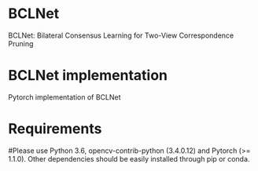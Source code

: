 # BCLNet
BCLNet: Bilateral Consensus Learning for Two-View Correspondence Pruning

# BCLNet implementation
Pytorch implementation of BCLNet

# Requirements
#Please use Python 3.6, opencv-contrib-python (3.4.0.12) and Pytorch (>= 1.1.0). Other dependencies should be easily installed through pip or conda.
